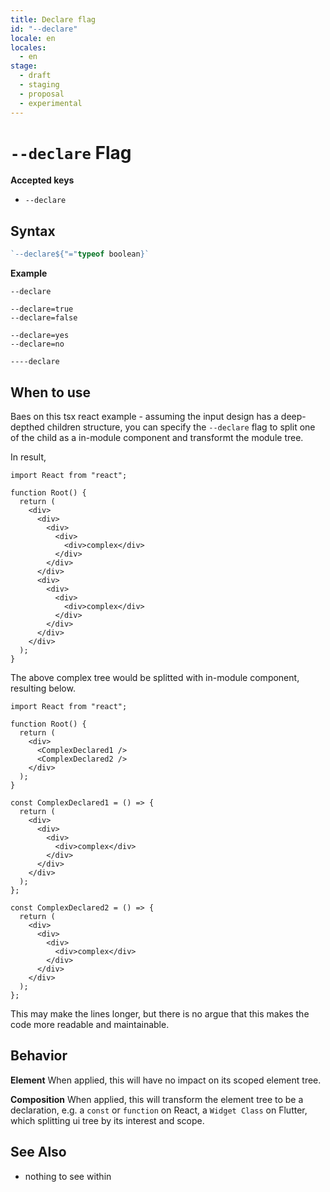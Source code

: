```yaml
---
title: Declare flag
id: "--declare"
locale: en
locales:
  - en
stage:
  - draft
  - staging
  - proposal
  - experimental
---
```


# `--declare` Flag

**Accepted keys**

- `--declare`

## Syntax

```ts
`--declare${"="typeof boolean}`
```

**Example**

```
--declare

--declare=true
--declare=false

--declare=yes
--declare=no

----declare
```

## When to use

Baes on this tsx react example - assuming the input design has a deep-depthed children structure, you can specify the `--declare` flag to split one of the child as a in-module component and transformt the module tree.

In result,

```tsx
import React from "react";

function Root() {
  return (
    <div>
      <div>
        <div>
          <div>
            <div>complex</div>
          </div>
        </div>
      </div>
      <div>
        <div>
          <div>
            <div>complex</div>
          </div>
        </div>
      </div>
    </div>
  );
}
```

The above complex tree would be splitted with in-module component, resulting below.

```tsx
import React from "react";

function Root() {
  return (
    <div>
      <ComplexDeclared1 />
      <ComplexDeclared2 />
    </div>
  );
}

const ComplexDeclared1 = () => {
  return (
    <div>
      <div>
        <div>
          <div>complex</div>
        </div>
      </div>
    </div>
  );
};

const ComplexDeclared2 = () => {
  return (
    <div>
      <div>
        <div>
          <div>complex</div>
        </div>
      </div>
    </div>
  );
};
```

This may make the lines longer, but there is no argue that this makes the code more readable and maintainable.

## Behavior

**Element**
When applied, this will have no impact on its scoped element tree.

**Composition**
When applied, this will transform the element tree to be a declaration, e.g. a `const` or `function` on React, a `Widget Class` on Flutter, which splitting ui tree by its interest and scope.

## See Also

- nothing to see within
